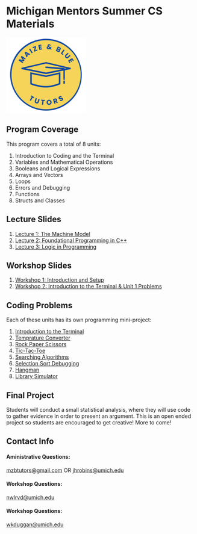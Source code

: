 # Michigan Mentors Summer CS Materials 
<img src="https://github.com/wkduggan-umich/MZB-Summer-CS/blob/main/img/MZB_4.png" width="210" height="200">

## Program Coverage
This program covers a total of 8 units:
  1. Introduction to Coding and the Terminal
  2. Variables and Mathematical Operations
  3. Booleans and Logical Expressions
  4. Arrays and Vectors
  5. Loops
  6. Errors and Debugging
  7. Functions
  8. Structs and Classes

## Lecture Slides
  1. [Lecture 1: The Machine Model](https://docs.google.com/presentation/d/1mRY-3_wxENKh_Prk3W170RcEuzlOdoJ6lz31FUCfmKk/edit)
  2. [Lecture 2: Foundational Programming in C++](https://docs.google.com/presentation/d/1SHf-8SsMBC5XO5kKpwEWT4nsTMzXxtrPTL_Clk87nWY/edit?usp=sharing)
  3. [Lecture 3: Logic in Programming](https://docs.google.com/presentation/d/1OeIhqbe2hM8VRz7ZCSuO5ZQmA_ykjw6eCvLp7Z2M2s4/edit?usp=sharing)

## Workshop Slides
  1. [Workshop 1: Introduction and Setup](https://docs.google.com/presentation/d/14AtLAeN4iSMThM_QGga3vRavaI6sT9lhdM3gdqsr0tI/edit#slide=id.g274b99b4db4_1_155)
  2. [Workshop 2: Introduction to the Terminal & Unit 1 Problems](https://docs.google.com/presentation/d/1XY3HiVy3atMA8rY1ZqzJAkba65fw3vUdQKjH8fhgJ1c/edit#slide=id.g2e8a8016937_0_130)

## Coding Problems
Each of these units has its own programming mini-project:
  1. [Introduction to the Terminal](https://github.com/wkduggan-umich/MZB-Summer-CS/tree/main/Unit%201)
  2. [Temprature Converter](https://github.com/wkduggan-umich/MZB-Summer-CS/tree/main/Unit%202)
  3. [Rock Paper Scissors](https://github.com/wkduggan-umich/MZB-Summer-CS/tree/main/Unit%203)
  4. [Tic-Tac-Toe](https://github.com/wkduggan-umich/MZB-Summer-CS/tree/main/Unit%204)
  5. [Searching Algorithms](https://github.com/wkduggan-umich/MZB-Summer-CS/tree/main/Unit%205)
  6. [Selection Sort Debugging](https://github.com/wkduggan-umich/MZB-Summer-CS/tree/main/Unit%206)
  7. [Hangman](https://github.com/wkduggan-umich/MZB-Summer-CS/tree/main/Unit%207)
  8. [Library Simulator](https://github.com/wkduggan-umich/MZB-Summer-CS/tree/main/Unit%208)

## Final Project
Students will conduct a small statistical analysis, where they will use code to gather evidence in order to present an argument. This is an open ended project so students are encouraged to get creative! More to come!

## Contact Info
#### Aministrative Questions:
mzbtutors@gmail.com OR jhrobins@umich.edu
#### Workshop Questions:
nwlrvd@umich.edu
#### Workshop Questions:
wkduggan@umich.edu
